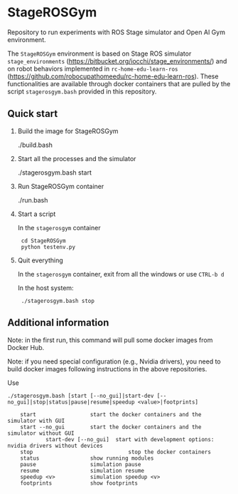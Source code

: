 # StageROSGym

Repository to run experiments with ROS Stage simulator and Open AI Gym environment.

The `StageROSGym` environment is based on Stage ROS simulator `stage_environments` (https://bitbucket.org/iocchi/stage_environments/)
and on robot behaviors implemented in `rc-home-edu-learn-ros` (https://github.com/robocupathomeedu/rc-home-edu-learn-ros).
These functionalities are available through docker containers that are pulled by the script `stagerosgym.bash` provided in this repository.

## Quick start

1. Build the image for StageROSGym

    ./build.bash

2. Start all the processes and the simulator

    ./stagerosgym.bash start


3. Run StageROSGym container

    ./run.bash

4. Start a script

    In the `stagerosgym` container

        cd StageROSGym
        python testenv.py
 

5. Quit everything

    In the `stagerosgym` container, exit from all the windows or use `CTRL-b d`

    In the host system:

        ./stagerosgym.bash stop



## Additional information

Note: in the first run, this command will pull some docker images from Docker Hub.

Note: if you need special configuration (e.g., Nvidia drivers), you need to build docker images
following instructions in the above repositories.

Use

    ./stagerosgym.bash [start [--no_gui]|start-dev [--no_gui]|stop|status|pause|resume|speedup <value>|footprints]

        start                 start the docker containers and the simulator with GUI
        start --no_gui        start the docker containers and the simulator without GUI
				start-dev [--no_gui]  start with development options: nvidia drivers without devices
        stop						      stop the docker containers
        status                show running modules
        pause                 simulation pause
        resume                simulation resume
        speedup <v>           simulation speedup <v>
        footprints            show footprints


